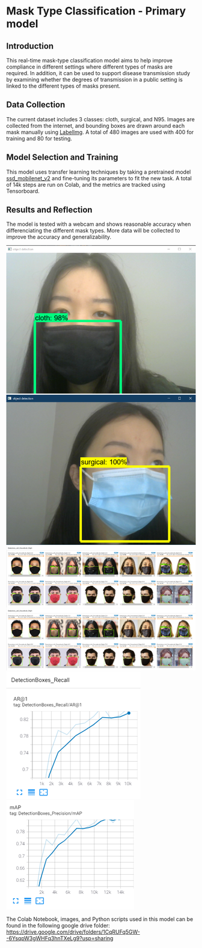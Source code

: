 # Mask Type Classification - Primary model
## Introduction
This real-time mask-type classification model aims to help improve compliance in different settings where different types of masks are required. In addition, it can be used to support disease transmission study by examining whether the degrees of transmission in a public setting is linked to the different types of masks present.

## Data Collection
The current dataset includes 3 classes: cloth, surgical, and N95. Images are collected from the internet, and bounding boxes are drawn around each mask manually using [LabelImg](https://github.com/tzutalin/labelImg). A total of 480 images are used with 400 for training and 80 for testing.

## Model Selection and Training
This model uses transfer learning techniques by taking a pretrained model [ssd_mobilenet_v2](https://arxiv.org/abs/1512.02325) and fine-tuning its parameters to fit the new task. A total of 14k steps are run on Colab, and the metrics are tracked using Tensorboard.

## Results and Reflection
The model is tested with a webcam and shows reasonable accuracy when differenciating the different mask types. More data will be collected to improve the accuracy and generalizability.

![cloth](samples/cloth_0701.PNG)
![surgical](samples/surgical_0701.PNG)
![detection results 1](samples/Tensorboard_0630_Detection_14k.PNG)
![detection results 2](samples/Tensorboard_0630_Detection_14k.PNG)
![homemade](samples/Tensorboard_0630_Recall_10k.PNG)
![Precision](samples/Tensorboard_0630_mAP_14k.PNG)

The Colab Notebook, images, and Python scripts used in this model can be found in the following google drive folder: https://drive.google.com/drive/folders/1CqRUFq5GW--6YsqpW3gWHFq3hnTXeLg9?usp=sharing


